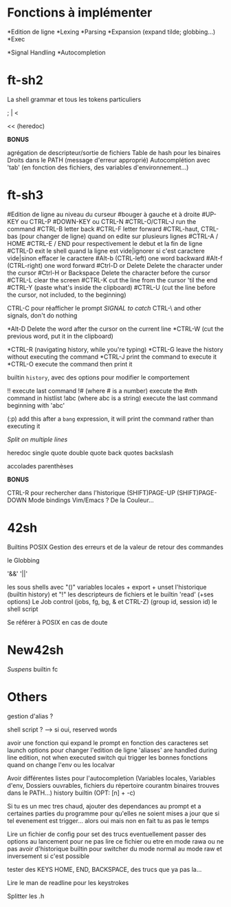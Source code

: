 Fonctions à implémenter
=======================

*Edition de ligne
*Lexing
*Parsing
*Expansion (expand tilde; globbing...)
*Exec

*Signal Handling
*Autocompletion

ft-sh2
======
	
La shell grammar et tous les tokens particuliers

 ;
 |
 <
 >
 << (heredoc)
 >>

**BONUS**

agrégation de descripteur/sortie de fichiers
Table de hash pour les binaires
Droits dans le PATH (message d'erreur approprié)
Autocomplétion avec 'tab' (en fonction des fichiers, des variables d'environnement...)

ft-sh3
======

#Edition de ligne au niveau du curseur
#bouger à gauche et à droite
#UP-KEY ou CTRL-P
#DOWN-KEY ou CTRL-N
#CTRL-O/CTRL-J run the command
#CTRL-B letter back
#CTRL-F letter forward
#CTRL-haut, CTRL-bas (pour changer de ligne) quand on edite sur plusieurs lignes
#CTRL-A / HOME 
#CTRL-E / END pour respectivement le debut et la fin de ligne
#CTRL-D exit le shell quand la ligne est vide|ignorer si c'est caractere vide|sinon effacer le caractere
#Alt-b (CTRL-left) 	one word backward
#Alt-f (CTRL-right) 	one word forward
#Ctrl-D or Delete		Delete the character under the cursor
#Ctrl-H	or Backspace	Delete the character before the cursor
#CTRL-L clear the screen
#CTRL-K cut the line from the cursor 'til the end
#CTRL-Y (paste what's inside the clipboard)
#CTRL-U (cut the line before the cursor, not included, to the beginning)

CTRL-C pour réafficher le prompt 			*SIGNAL to catch*
CTRL-\ and other signals, don't do nothing

*Alt-D	Delete the word after the cursor on the current line
*CTRL-W (cut the previous word, put it in the clipboard)

*CTRL-R	(navigating history, while you're typing)
*CTRL-G	leave the history without executing the command
*CTRL-J print the command to execute it
*CTRL-O execute the command then print it

builtin `history`, avec des options pour modifier le comportement

!! execute last command
!# (where # is a number) execute the #nth command in histlist
!abc (where abc is a string)	execute the last command beginning with 'abc'


(:p) 	add this after a `bang` expression, it will print the command rather than executing it

*Split on multiple lines*

heredoc
single quote
double quote
back quotes
backslash

accolades
parenthèses

**BONUS**

CTRL-R pour rechercher dans l'historique
(SHIFT)PAGE-UP
(SHIFT)PAGE-DOWN
Mode bindings Vim/Emacs ?
De la Couleur...


42sh
====

Builtins POSIX
Gestion des erreurs et de la valeur de retour des commandes

le Globbing

'&&'
'||'

les sous shells avec "()"
variables locales + export + unset
l'historique (builtin history) et "!"
les descripteurs de fichiers et le builtin 'read' (+ses options)
Le Job control (jobs, fg, bg, & et CTRL-Z) (group id, session id)
le shell script

Se référer à POSIX en cas de doute

New42sh
=======

*Suspens*
builtin fc

Others
======

gestion d'alias ?

shell script ?
--> si oui, reserved words

avoir une fonction qui expand le prompt en fonction des caracteres set
launch options pour changer l'edition de ligne
'aliases' are handled during line edition, not when executed
switch qui trigger les bonnes fonctions quand on change l'env ou les localvar

Avoir différentes listes pour l'autocompletion (Variables locales, Variables d'env, Dossiers ouvrables, fichiers du répertoire courantm binaires trouves dans le PATH...)
history builtin (OPT: [n] + -c)


Si tu es un mec tres chaud, ajouter des dependances au prompt et a certaines parties du programme pour qu'elles ne soient mises a jour que si tel evenement est trigger... alors oui mais non en fait tu as pas le temps

Lire un fichier de config pour set des trucs eventuellement
passer des options au lancement pour ne pas lire ce fichier ou etre en mode rawa ou ne pas avoir d'historique
builtin pour switcher du mode normal au mode raw et inversement si c'est possible

tester des KEYS
HOME, END, BACKSPACE, des trucs que ya pas la...

Lire le man de readline pour les keystrokes

Splitter les .h
